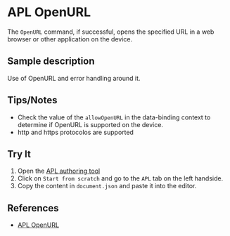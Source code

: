 # APL OpenURL

The `OpenURL` command, if successful, opens the specified URL in a web browser or other application on the device.  

## Sample description

Use of OpenURL and error handling around it.  

## Tips/Notes

- Check the value of the `allowOpenURL` in the data-binding context to determine if OpenURL is supported on the device.
- http and https protocolos are supported

## Try It

1. Open the [APL authoring tool](https://developer.amazon.com/alexa/console/ask/displays)
1. Click on `Start from scratch` and go to the `APL` tab on the left handside.
1. Copy the content in `document.json` and paste it into the editor.

## References

- [APL OpenURL](https://developer.amazon.com/en-US/docs/alexa/alexa-presentation-language/apl-standard-commands.html#open_url_command)
